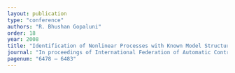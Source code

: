 ```yaml
---
layout: publication
type: "conference"
authors: "R. Bhushan Gopaluni"
order: 18
year: 2008
title: "Identification of Nonlinear Processes with Known Model Structure under Missing Observations"
journal: "In proceedings of International Federation of Automatic Control (IFAC) World Congress, Seoul, Korea"
pagenum: "6478 – 6483"
---
```


